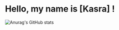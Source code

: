 # Hello, my name is [Kasra] !



![Anurag's GitHub stats](https://github-readme-stats.vercel.app/api?username=reiskasra&show_icons=true&theme=gruvbox)
